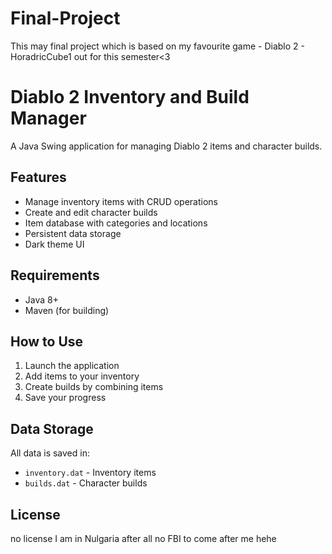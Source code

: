 # Final-Project
This may final project which is based on my favourite game - Diablo 2 - HoradricCube1 out for this semester&lt;3

# Diablo 2 Inventory and Build Manager

A Java Swing application for managing Diablo 2 items and character builds.

## Features

- Manage inventory items with CRUD operations
- Create and edit character builds
- Item database with categories and locations
- Persistent data storage
- Dark theme UI

## Requirements

- Java 8+
- Maven (for building)

## How to Use

1. Launch the application
2. Add items to your inventory
3. Create builds by combining items
4. Save your progress

## Data Storage

All data is saved in:
- `inventory.dat` - Inventory items
- `builds.dat` - Character builds

## License

no license I am in Nulgaria after all no FBI to come after me hehe
